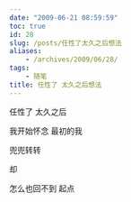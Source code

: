 ```yaml
---
date: "2009-06-21 08:59:59"
toc: true
id: 28
slug: /posts/任性了太久之后想法
aliases:
    - /archives/2009/06/28/
tags:
    - 随笔
title: 任性了 太久之后想法
---
```


任性了 太久之后

我开始怀念 最初的我
 
兜兜转转
 
却

怎么也回不到 起点